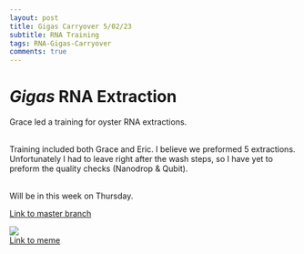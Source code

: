 ```yaml
---
layout: post
title: Gigas Carryover 5/02/23
subtitle: RNA Training
tags: RNA-Gigas-Carryover
comments: true
---
```


# *Gigas* RNA Extraction
Grace led a training for oyster RNA extractions.

<br> Training included both Grace and Eric. I believe we preformed 5 extractions. Unfortunately I had to leave right after the wash steps, so I have yet to preform the quality checks (Nanodrop & Qubit).


<br> Will be in this week on Thursday.

[Link to master branch](https://github.com/mattgeorgephd/USDA-SRGARP-gigas-carryover)

![](https://i.pinimg.com/originals/c0/73/b6/c073b65d9a6bd357c268c0da35e557a0.jpg)
<br> [Link to meme](pinterest.com/pin/622341242240442368/)
